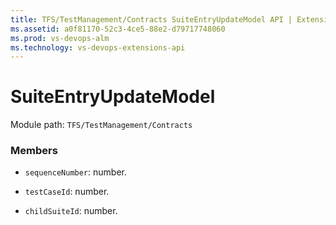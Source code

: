 ```yaml
---
title: TFS/TestManagement/Contracts SuiteEntryUpdateModel API | Extensions for Visual Studio Team Services
ms.assetid: a0f81170-52c3-4ce5-88e2-d79717748060
ms.prod: vs-devops-alm
ms.technology: vs-devops-extensions-api
---
```


# SuiteEntryUpdateModel

Module path: `TFS/TestManagement/Contracts`


### Members

* `sequenceNumber`: number.

* `testCaseId`: number.

* `childSuiteId`: number. 

